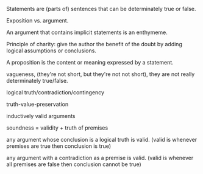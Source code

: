 Statements are (parts of) sentences that can be determinately true or false.

Exposition vs. argument.

An argument that contains implicit statements is an enthymeme.

Principle of charity: give the author the benefit of the doubt by adding logical assumptions or conclusions.

A proposition is the content or meaning expressed by a statement.

  

vagueness, (they're not short, but they're not not short), they are not really determinately true/false.

logical truth/contradiction/contingency

truth-value-preservation

inductively valid arguments

soundness = validity + truth of premises

any argument whose conclusion is a logical truth is valid. (valid is whenever premises are true then conclusion is true)

any argument with a contradiction as a premise is valid. (valid is whenever all premises are false then conclusion cannot be true)
